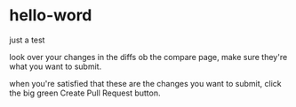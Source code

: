 # hello-word
just a test

look over your changes in the diffs ob the compare page, make sure they're what you want to submit.

when you're satisfied that these are the changes you want to submit, click the big green Create Pull Request button.

